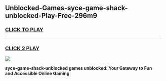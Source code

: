 
## Unblocked-Games-syce-game-shack-unblocked-Play-Free-296m9
<h3>
<a href="https://premium76.site?title=syce-game-shack-unblocked&ref=15A">CLICK TO PLAY</a></h3>
<hr>

<h3>
<a href="https://premium76.site?title=syce-game-shack-unblocked&ref=15A">CLICK 2 PLAY</a>
  
</h3>

<a href="https://premium76.site?title=syce-game-shack-unblocked&ref=15A"><img src="https://clearcache.store/games.png"></a>


**syce-game-shack-unblocked games unblocked: Your Gateway to Fun and Accessible Online Gaming**
